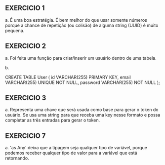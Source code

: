 ## EXERCICIO 1

a. É uma boa estratégia. É bem melhor do que usar somente números porque a chance de repetição (ou colisão) de alguma string (UUID) é muito pequena.

## EXERCICIO 2

a. Foi feita uma função para criar/inserir um usuário dentro de uma tabela.

b.

CREATE TABLE User (
	id VARCHAR(255) PRIMARY KEY,
    email VARCHAR(255) UNIQUE NOT NULL,
    password VARCHAR(255) NOT NULL
);

## EXERCICIO 3

a. Representa uma chave que será usada como base para gerar o token do usuário. Se usa uma string para que receba uma key nesse formato e possa completar as três entradas para gerar o token.

## EXERCICIO 7

a. 'as Any' deixa que a tipagem seja qualquer tipo de variável, porque podemos receber qualquer tipo de valor para a variável que está retornando.

